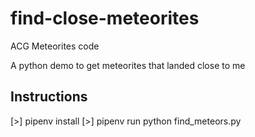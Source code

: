 # find-close-meteorites
ACG Meteorites code

A python demo to get meteorites that landed close to me

Instructions
---
[>] pipenv install
[>] pipenv run python find_meteors.py


